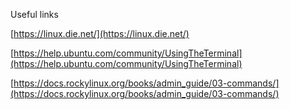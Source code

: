 Useful links

[https://linux.die.net/](https://linux.die.net/)

[https://help.ubuntu.com/community/UsingTheTerminal](https://help.ubuntu.com/community/UsingTheTerminal)

[https://docs.rockylinux.org/books/admin_guide/03-commands/](https://docs.rockylinux.org/books/admin_guide/03-commands/)